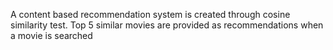 A content based recommendation system is created through cosine similarity test. Top 5 similar movies are provided as recommendations when a movie is searched 
